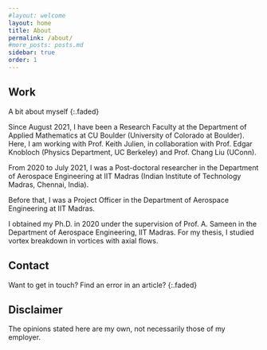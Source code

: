 ```yaml
---
#layout: welcome
layout: home
title: About
permalink: /about/
#more_posts: posts.md
sidebar: true
order: 1
---
```


## Work

A bit about myself
{:.faded}

Since August 2021, I have been a Research Faculty at the Department of Applied Mathematics at CU Boulder (University of Colorado at Boulder). Here, I am working with Prof. Keith Julien, in collaboration with Prof. Edgar Knobloch (Physics Department, UC Berkeley) and Prof. Chang Liu (UConn).

From 2020 to July 2021, I was a Post-doctoral researcher in the Department of Aerospace Engineering at IIT Madras (Indian Institute of Technology Madras, Chennai, India).

Before that, I was a Project Officer in the Department of Aerospace Engineering at IIT Madras.

I obtained my Ph.D. in 2020 under the supervision of Prof. A. Sameen in the Department of Aerospace Engineering, IIT Madras. For my thesis, I studied vortex breakdown in vortices with axial flows.


## Contact

Want to get in touch? Find an error in an article?
{:.faded}


## Disclaimer

The opinions stated here are my own, not necessarily those of my employer.
